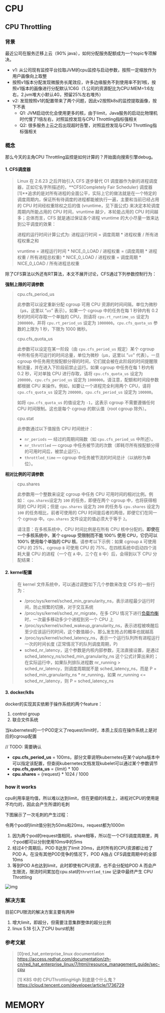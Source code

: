 # CPU

## CPU Throttling

### 背景

最近公司在服务迁移上云（90% java），如何分配服务配额成为一个topic专项解决。

- v1: 从公司现有监控平台拉取JVM的cpu监控与启动参数，按照一定缩放作为用户画像向上取整
- 按照v1版本分配发现微服务长尾效应，许多边缘服务不到使用率不到1核，按照v1版本的画像进行分配默认1C6G（1.公司的资源配比为CPU:MEM=1:6左右，2.jvm堆大小默认4G，预留25%左右堆外）
- v2: 发现按照v1的配置带来了两个问题，因此v2按照k8s的监控提取画像，按下不表
  - Q1: JVM启动优化会使用更多的核，由于limit，Java服务的启动比物理机时代慢了1倍左右，对照监控发现与CPU Throttling指标强相关
  - Q2: 很多服务上云之后出现超时告警，对照监控发现与CPU Throttling指标强相关



### 概念

那么今天的主角CPU Throttling监控是如何计算的？开始面向搜索引擎debug。

#### 1. CFS调度器

>  Linux 在 2.6.23 之后开始引入 CFS 逐步替代 O1 调度器作为新的进程调度器，正如它名字所描述的，**CFS(Completely Fair Scheduler) 调度器[1]**追求的是对所有进程的全面公平，实际上它的做法就是在一个特定的调度周期内，保证所有待调度的进程都能被执行一遍，主要和当前已经占用的 CPU 时间经权重除权之后的值 (vruntime，见下面公式) 来决定本轮调度周期内所能占用的 CPU 时间，vruntime 越少，本轮能占用的 CPU 时间越多；总体而言，CFS 就是通过保证各个进程 vruntime 的大小尽量一致来达到公平调度的效果： 
>
> 进程的运行时间计算公式为: 进程运行时间  =  调度周期  *  进程权重  /  所有进程权重之和
>
> vruntime = 进程运行时间  * NICE_0_LOAD /  进程权重 = (调度周期  *  进程权重  /  所有进程总权重) * NICE_0_LOAD /  进程权重  =  调度周期  * NICE_0_LOAD /  所有进程总权重

除了CFS算法以外还有RT算法，本文不展开讨论，CFS通过下列参数控制行为：



 **强制上限的可调参数** 

> cpu.cfs_period_us
>
> 此参数可以设定重新分配 cgroup 可用 CPU 资源的时间间隔，单位为微秒（µs，这里以 “*`us`*” 表示）。如果一个 cgroup 中的任务在每 1 秒钟内有 0.2 秒的时间可存取一个单独的 CPU，则请将 `cpu.rt_runtime_us` 设定为 `2000000`，并将 `cpu.rt_period_us` 设定为 `1000000`。`cpu.cfs_quota_us` 参数的上限为 1 秒，下限为 1000 微秒。
>
> cpu.cfs_quota_us
>
> 此参数可以设定在某一阶段（由 `cpu.cfs_period_us` 规定）某个 cgroup 中所有任务可运行的时间总量，单位为微秒（µs，这里以 "*`us`*" 代表）。一旦 cgroup 中任务用完按配额分得的时间，它们就会被在此阶段的时间提醒限制流量，并在进入下阶段前禁止运行。如果 cgroup 中任务在每 1 秒内有 0.2 秒，可对单独 CPU 进行存取，请将 `cpu.cfs_quota_us` 设定为 `200000`，`cpu.cfs_period_us` 设定为 `1000000`。请注意，配额和时间段参数都根据 CPU 来操作。例如，如要让一个进程完全利用两个 CPU，请将 `cpu.cfs_quota_us` 设定为 `200000`，`cpu.cfs_period_us` 设定为 `100000`。
>
> 如将 `cpu.cfs_quota_us` 的值设定为 `-1`，这表示 cgroup 不需要遵循任何 CPU 时间限制。这也是每个 cgroup 的默认值（root cgroup 除外）。
>
> cpu.stat
>
> 此参数通过以下值报告 CPU 时间统计：
>
> - `nr_periods` — 经过的周期间隔数（如 `cpu.cfs_period_us` 中所述）。
> - `nr_throttled` — cgroup 中任务被节流的次数（即耗尽所有按配额分得的可用时间后，被禁止运行）。
> - `throttled_time` — cgroup 中任务被节流的时间总计（以纳秒为单位）。



 **相对比例的可调参数** 

>cpu.shares
>
>此参数用一个整数来设定 cgroup 中任务 CPU 可用时间的相对比例。例如： `cpu.shares`设定为 `100` 的任务，即便在两个 cgroup 中，也将获得相同的 CPU 时间；但是 `cpu.shares` 设定为 `200` 的任务与 `cpu.shares` 设定为 `100` 的任务相比，前者可使用的 CPU 时间是后者的两倍，即便它们在同一个 cgroup 中。`cpu.shares` 文件设定的值必须大于等于 `2`。
>
>
>
> 请注意：在多核系统中，CPU 时间比例是在所有 CPU 核中分配的。**即使在一个多核系统中，某个 cgroup 受限制而不能 100% 使用 CPU，它仍可以 100% 使用每个单独的 CPU 核**。请参考以下示例：如果 cgroup `A` 可使用 CPU 的 25%，cgroup `B` 可使用 CPU 的 75%，在四核系统中启动四个消耗大量 CPU 的进程（一个在 `A` 中，三个在 `B` 中）后，会得到以下 CPU 分配结果： 



#### 2. kernel配置

> 在 kernel 文件系统中，可以通过调整如下几个参数来改变 CFS 的一些行为：
>
> - /proc/sys/kernel/sched_min_granularity_ns，表示进程最少运行时间，防止频繁的切换，对于交互系统
> - /proc/sys/kernel/sched_nr_migrate，在多 CPU 情况下进行[负载均衡](https://cloud.tencent.com/product/clb?from=10680)时，一次最多移动多少个进程到另一个 CPU 上
> - /proc/sys/kernel/sched_wakeup_granularity_ns，表示进程被唤醒后至少应该运行的时间，这个数值越小，那么发生抢占的概率也就越高
> - /proc/sys/kernel/sched_latency_ns，表示一个运行队列所有进程运行一次的时间长度 (正常情况下的队列调度周期，P)
> - sched_nr_latency，这个参数是内核内部参数，无法直接设置，是通过 sched_latency_ns/sched_min_granularity_ns 这个公式计算出来的；在实际运行中，如果队列排队进程数  nr_running > sched_nr_latency，则调度周期就不是 sched_latency_ns，而是 P = sched_min_granularity_ns * nr_running，如果  nr_running <= sched_nr_latency，则  P = sched_latency_ns



#### 3. docker/k8s

docker的实现其实依赖于操作系统的两个feature：

1. control group
2. 联合文件系统

当kubernetes的一个POD定义了request/limit时，本质上反应在操作系统上是对应的cgroup配置

// TODO: 需要确认

-  **cpu.cfs_period_us** = 100ms，部分文章说明kubernetes在某个alpha版本中可以指定该配置，但查阅kubernetes文档发现kubelet可以通过某个参数调节
-  **cpu.cfs_quota_us**  = {limit} * 100
-  **cpu.shares**  = {request} * 1024 / 1000

 

### how it works

cpu利用率是均值，所以难以达到limit，但在更细的纬度上，进程对CPU的使用是不均匀的，因此会产生所谓的毛刺

下图展示了一次毛刺的产生过程：

令两个pod的limit值分别为50ms和20ms，request都为1000m

1. 因为两个pod的request值相同，share相等，所以在一个CFS调度周期里，两个pod都可以分别使用10ms中的5ms
2. 经过4个周期后，POD B达到了limit 20ms，此时所有的CPU资源都让给了POD A，在没有其他POD竞争的情况下，POD A独占 CFS调度周期中的全部10ms
3. 等到POD A也达到limit，此时即使有CPU资源，也不会分配给POD A 而会产生限流，限流时间累加在cpu.stat的`throttled_time` 记录中最终产生 CPU Throttling

![img](E:\github\acshana.github.io\static\kubernetes\cpu_period.png) 



### 解决方案

目前CPU限流的解决方案主要有两种

1. 增大limit，即超分，但需要注意集群整体的超分比例
2. linux 5.18 引入了CPU burst机制



### 参考文献

> [0]red_hat_enterprise_linux documentation https://access.redhat.com/documentation/zh-cn/red_hat_enterprise_linux/7/html/resource_management_guide/sec-cpu
>
> [1] K8S 中的 CPUThrottlingHigh 到底是个什么鬼？https://cloud.tencent.com/developer/article/1736729
>
> 



# MEMORY

